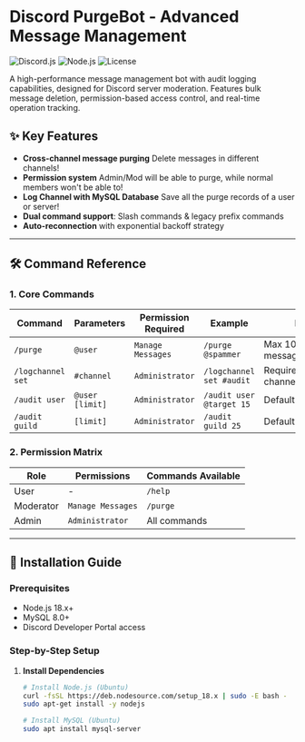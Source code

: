 # Discord PurgeBot - Advanced Message Management

![Discord.js](https://img.shields.io/badge/discord.js-v14.14.1-blue)
![Node.js](https://img.shields.io/badge/node.js-%3E%3D18.0.0-green)
![License](https://img.shields.io/badge/license-MIT-orange)

A high-performance message management bot with audit logging capabilities, designed for Discord server moderation. Features bulk message deletion, permission-based access control, and real-time operation tracking.

## ✨ Key Features
- **Cross-channel message purging** Delete messages in different channels!
- **Permission system** Admin/Mod will be able to purge, while normal members won't be able to!
- **Log Channel with MySQL Database** Save all the purge records of a user or server!
- **Dual command support**: Slash commands & legacy prefix commands
- **Auto-reconnection** with exponential backoff strategy

---

## 🛠️ Command Reference

### 1. Core Commands
| Command | Parameters | Permission Required | Example | Notes |
|---------|------------|----------------------|---------|-------|
| `/purge` | `@user` | `Manage Messages` | `/purge @spammer` | Max 1000 messages/operation |
| `/logchannel set` | `#channel` | `Administrator` | `/logchannel set #audit` | Requires text channel |
| `/audit user` | `@user [limit]` | `Administrator` | `/audit user @target 15` | Default 10 records |
| `/audit guild` | `[limit]` | `Administrator` | `/audit guild 25` | Default 20 records |

### 2. Permission Matrix
| Role | Permissions | Commands Available |
|------|-------------|---------------------|
| User | - | `/help` |
| Moderator | `Manage Messages` | `/purge` |
| Admin | `Administrator` | All commands |

---

## 🚀 Installation Guide

### Prerequisites
- Node.js 18.x+
- MySQL 8.0+
- Discord Developer Portal access

### Step-by-Step Setup
1. **Install Dependencies**
   ```bash
   # Install Node.js (Ubuntu)
   curl -fsSL https://deb.nodesource.com/setup_18.x | sudo -E bash -
   sudo apt-get install -y nodejs

   # Install MySQL (Ubuntu)
   sudo apt install mysql-server
